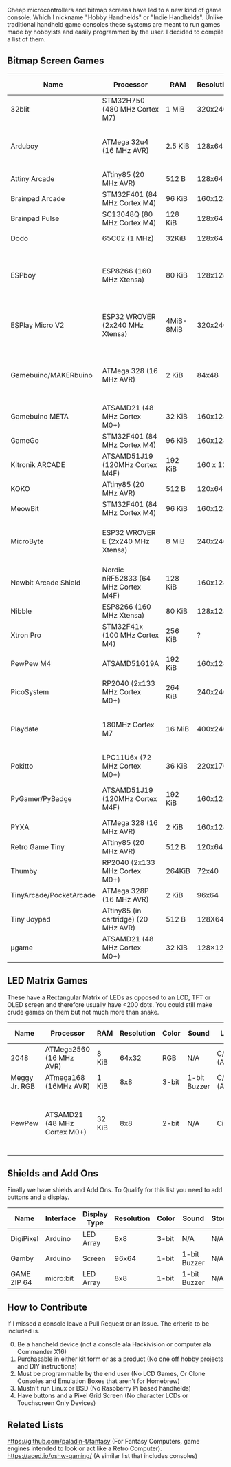 Cheap microcontrollers and bitmap screens have led to a new kind of game console. Which I nickname "Hobby Handhelds" or "Indie Handhelds". Unlike traditional handheld game consoles these systems are meant to run games made by hobbyists and easily programmed by the user. I decided to compile a list of them.

## Bitmap Screen Games
| Name | Processor | RAM | Resolution | Color | Sound | Languages | Flash Size | Storage | Price | Schematic Available | URL |
| ---- | --------- | --- | ---------- | ----- | ----- | ---------- | ---------- | ---------- | --- | ---------- | ---------- |
| 32blit   | STM32H750 (480 MHz Cortex M7) | 1 MiB |  320x240   | RGB | TBD |  C++, Lua  |  32 MiB | Micro SD | TBD  | TBD  |  https://32blit.com/ |
| Arduboy | ATMega 32u4 (16 MHz AVR)  | 2.5 KiB | 128x64 | 1-bit | 2x1-bit Buzzer| C/C++ (Arduino) | 32 KiB | 128 MiB Flash (FX Model Only) | 54 USD (Clones at Various Prices)| Yes | https://arduboy.com |
| Attiny Arcade   | ATtiny85 (20 MHz AVR) | 512 B  | 128x64  | 1-bit  |  1-bit Buzzer |  C/C++ (Arduino) | 8 KiB  | N/A  | 29.98 USD  | Yes  |  https://webboggles.com/attiny85-game-kit-assembly-instructions/ |
| Brainpad Arcade |  STM32F401 (84 MHz Cortex M4) | 96 KiB    | 160x128  | RGB  |1-bit Buzzer| VPL (MakeCode Arcade)  |  512KiB  |  N/A |  34.95 USD | No  |  https://www.brainpad.com/brainpad-family/arcade/ |
| Brainpad Pulse | SC13048Q (80 MHz Cortex M4) | 128 KiB |128x64    |1-bit   |1-bit Buzzer| VPL (MakeCode), C#, MicroPython  |  	220K  | N/A  | Quote  |  Yes | https://www.brainpad.com/brainpad-family/pulse/  |
| Dodo   | 65C02  (1 MHz)  | 32KiB | 128x64  | 1-bit   |1xBuzzer| C (CC65), 65C02 Assembly  | N/A  |  8 KiB FRAM | 199 USD  |  Yes |  http://www.dodolabs.io/ |
| ESPboy  | ESP8266 (160 MHz Xtensa)   | 80 KiB  |  128x128 | RGB |1-bit Speaker| C/C++ (Little Game Engine, Arduino, Arduboy, Gamebuino META), Lua, BASIC, MicroPython, Z80 Assembly (Gameboy, ZX Spectrum), SChip-8  | 4 MiB  |  App Store | 99 USD  | Yes   | https://www.espboy.com/  |
|ESPlay Micro V2   |  ESP32 WROVER (2x240 MHz Xtensa) |  4MiB-8MiB  | 320x240  | RGB | UDA1334A (16-bit DAC) |  MicroPython, C/C++ (Arduino), Z80 Assembly (Gameboy (Color), Master System, Game Gear, Colecovision), 6502 Assembly (NES) | 4MiB   | Micro SD |  32.90 USD   | Yes  |  https://hackaday.io/project/166707-esplay-micro |
| Gamebuino/MAKERbuino | ATMega 328 (16 MHz AVR) | 2 KiB | 84x48  | 1-bit| 4x1-bit Speaker | C/C++ (Arduino) | 32KiB |  Micro SD | ~70 USD (Clones at Various Prices)| Yes | http://legacy.gamebuino.com/wiki/index.php?title=Main_Page |
| Gamebuino META | ATSAMD21 (48 MHz Cortex M0+) | 32 KiB | 160x128 | RGB |10-bit DAC| C/C++ (Arduino) | 256KiB | Micro SD | 70 EUR | No | https://gamebuino.com/ |
| GameGo   |  STM32F401 (84 MHz Cortex M4) | 96 KiB  | 160x128  |  RGB |1-bit Speaker | VPL (MakeCode Arcade)  |  512 KiB  |  N/A | 41.90 USD  | No  |  https://www.seeedstudio.com/GameGo-p-4847.html |
| Kitronik ARCADE | ATSAMD51J19 (120MHz Cortex M4F)  | 192 KiB   |  160 x 128 | RGB  | 1-bit Piezo | MicroPython, VPL (MakeCode Arcade) | 512KiB	  | N/A  |  36.00 GBP  | No  | https://kitronik.co.uk/products/5311-arcade-for-makecode-arcade  |
| KOKO   | ATtiny85 (20 MHz AVR) | 512 B  | 120x64  | 1-bit  |1-bit Buzzer|  C/C++ (Arduino) | 8 KiB  | N/A  | 37.50 USD  | Yes  |  https://www.tindie.com/products/el9000/koko-a-retro-game-console-kit-diy-and-hackable/ |
| MeowBit  | STM32F401 (84 MHz Cortex M4)   |   96 KiB    | 160x128    | RGB     | 1-bit Buzzer| CircuitPython, VPL (MakeCode Arcade)   | 512KiB    | SD  | 39.95  USD    | Yes  |  https://meowbit.kittenbot.cc   |
| MicroByte  |  ESP32 WROVER E (2x240 MHz Xtensa) | 8 MiB  | 240x240  | RGB  |1-bit Buzzer| MicroPython, C/C++ (Arduino), Z80 Assembly (Gameboy (Color), Sega Master System, Game Gear), 6502 Assembly (NES)  | 16 MiB  | N/A  | TBD  | Yes  | https://www.crowdsupply.com/byte-mix-labs/microbyte  |
| Newbit Arcade Shield   | Nordic nRF52833 (64 MHz Cortex M4F)  | 128 KiB  | 160x128  |  RGB | 1-bit Buzzer| MicroPython, VPL (MakeCode)  |  512 KiB |  N/A |  45.90 USD | No  |  https://www.kittenbot.cc/products/newbit-arcade-shield |
| Nibble  |  ESP8266 (160 MHz Xtensa) | 80 KiB  | 128x128  | RGB  |1-bit Buzzer|  C/C++ (Arduino), VPL (CircuitBlocks)  |  4MiB | N/A  |  75.99 USD |  Yes |  https://circuitmess.com/nibble/ |
| Xtron Pro   |  STM32F41x (100 MHz Cortex M4) |   256 KiB | ?  | ?  |?|  VPL (MakeCode Arcade), 6502 Assembly (NES) |  128 KiB | 16 MiB Flash  | 85 USD  | No  | https://store.ovobot.cc/products/xtron-pro  |
| PewPew M4   |  ATSAMD51G19A |  192 KiB | 160x128  | RGB  | 1-bit Buzzer| CircuitPython | 512 KiB  |  N/A |  25 USD | Yes  | https://pewpew.readthedocs.io/en/latest/pewpew-m4/overview.html https://makerfabs.com/circuitpython-pewpew-m4.html  |
| PicoSystem   |  RP2040  (2x133 MHz Cortex M0+) | 264 KiB  |  240x240 | RGB  |1-bit Buzzer| C++,MicroPython,CircuitPython   | 16 MiB  |  N/A | 58.50 GBP  | No  |  https://shop.pimoroni.com/products/picosystem |
| Playdate | 180MHz Cortex M7 | 16 MiB | 400x240    | 1-bit    |  2x1-bit Speaker | Lua, C  |  TBD  | 4GB Flash, Weekly Digital Download  | 179 USD            |  No  | https://play.date/   |
| Pokitto         | LPC11U6x (72 MHz Cortex M0+) | 36 KiB | 220x176    | 8-bit |8-bit Speaker| MicroPython, C/C++ (Native, Arduboy, Gamebuino), Java | 256kiB   | Micro SD   | 49.90 EUR        |    Yes  | https://www.pokitto.com/ |
| PyGamer/PyBadge | ATSAMD51J19 (120MHz Cortex M4F)  |  192 KiB   | 160x128    | RGB    | 1-bit Speaker | CircuitPython, VPL (MakeCode Arcade), C++ (Arduino) | 512KiB |   Micro SD  | 24.95 USD - 59.95 USD | Yes  | https://learn.adafruit.com/adafruit-pygamer |
| PYXA | ATMega 328 (16 MHz AVR) | 2 KiB | 160x128 | RGB | 1-bit Buzzer | C/C++ (Arduino) | 32KiB | Micro SD  |  99 GBP| No | https://www.creoqode.com/pyxa |
| Retro Game Tiny    | ATtiny85 (20 MHz AVR) | 512 B  | 120x64  | 1-bit  |1-bit Buzzer |  C/C++ (Arduino) | 8 KiB  | N/A  | 19.99 USD  | Yes  |  https://www.tindie.com/products/jasonkits/retro-game-tiny-oled-arcade-console/ |  
| Thumby | RP2040  (2x133 MHz Cortex M0+) | 264KiB    |   72x40  | 1-bit  | 1-bit Buzzer | MicroPython , C/C++ (Arduino) | N/A  | 2 MiB Flash | TBD ($19 for backers) | Yes | https://www.kickstarter.com/projects/kenburns/thumby-the-tiny-playable-keychain  |
| TinyArcade/PocketArcade | ATMega 328P (16 MHz AVR) | 2 KiB   |   96x64  | RGB | 1-bit Speaker  | C/C++ (Arduino) | 32 KiB    | Micro SD | 59.95  USD    | Yes | https://tinycircuits.com/collections/all/products/tinyarcade  |
| Tiny Joypad  | ATtiny85 (in cartridge) (20 MHz AVR)|  512 B | 128X64   |  1-bit |   1-bit Speaker | C/C++ (Arduino) |  N/A  | 8 KiB  |  25 USD | Yes  | https://www.tinyjoypad.com/  |
| µgame | ATSAMD21 (48 MHz Cortex M0+)  | 32 KiB | 128×128 | RGB | 1-bit Speaker |MicroPython , CircuitPython | 256KiB | 2 MiB Flash | 24.99 USD | Yes | https://github.com/python-ugame https://www.tindie.com/products/deshipu/game-10-python-game-console-kit/ |

## LED Matrix Games
These have a Rectangular Matrix of LEDs as opposed to an LCD, TFT or OLED screen and therefore usually have <200 dots. You could still make crude games on them but not much more than snake.

| Name | Processor | RAM | Resolution | Color | Sound | Languages | Flash Size | Storage | Price | Schematic Available | URL |
| ---- | --------- | --- | ---------- | -------- | --- | ---------- | ---------- | ---------- | --- | ---------- | ---------- |
| 2048   | ATMega2560 (16 MHz AVR)  | 8 KiB  |  64x32 |  RGB  | N/A |   C/C++ (Arduino)|256KiB   | N/A  | 189 GBP  |  No |  https://www.creoqode.com/2048 |
| Meggy Jr. RGB   | ATmega168  (16MHz AVR) | 1 KiB  | 8x8  | 3-bit | 1-bit Buzzer | C/C++ (Arduino)  |  16 MiB | N/A  | 75 USD  |  Yes |  https://shop.evilmadscientist.com/productsmenu/tinykitlist/760 |
| PewPew  | ATSAMD21 (48 MHz Cortex M0+)  | 32 KiB |  8x8  | 2-bit    | N/A  | CircuitPython|  256KiB   | N/A |  9.99 USD + Feather M0 Express (19.95 USD) | Yes  |  https://makerfabs.com/pewpew-standalone.html |

## Shields and Add Ons

Finally we have shields and Add Ons. To Qualify for this list you need to add buttons and a display.

| Name | Interface | Display Type| Resolution | Color | Sound | Storage| Price |  Schematic Available| URL |
| --- | ------------- | -------| ---------- | ---- | ------ | ----| -----| ----| - |
|  DigiPixel |  Arduino |LED Array| 8x8  |  3-bit | N/A| N/A |  19.95 USD | No  | http://digistump.com/products/108  |
| Gamby   |  Arduino | Screen | 96x64  | 1-bit  |  1-bit Buzzer | N/A  | 25 USD  | Yes  |http://logicalzero.com/gamby/   |
|   GAME ZIP 64  |  micro:bit | LED Array| 8x8  |  1-bit   |   1-bit Buzzer | N/A  | 36.60 GBP  | Yes  |  https://kitronik.co.uk/products/5626-game-zip-64-for-the-bbc-microbit |


## How to Contribute
If I missed a console leave a Pull Request or an Issue. The criteria to be included is.

0. Be a handheld device (not a console ala Hackivision or computer ala Commander X16)
1. Purchasable in either kit form or as a product (No one off hobby projects and DIY instructions)
2. Must be programmable by the end user (No LCD Games, Or Clone Consoles and Emulation Boxes that aren't for Homebrew)
3. Mustn't run Linux or BSD (No Raspberry Pi based handhelds)
4. Have buttons and a Pixel Grid Screen (No character LCDs or Touchscreen Only Devices)

## Related Lists
https://github.com/paladin-t/fantasy (For Fantasy Computers, game engines intended to look or act like a Retro Computer).  
https://aced.io/oshw-gaming/ (A similar list that includes consoles)
